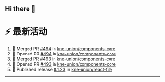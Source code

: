 ## Hi there 👋

<!--

**Here are some ideas to get you started:**

🙋‍♀️ A short introduction - what is your organization all about?
🌈 Contribution guidelines - how can the community get involved?
👩‍💻 Useful resources - where can the community find your docs? Is there anything else the community should know?
🍿 Fun facts - what does your team eat for breakfast?
🧙 Remember, you can do mighty things with the power of [Markdown](https://docs.github.com/github/writing-on-github/getting-started-with-writing-and-formatting-on-github/basic-writing-and-formatting-syntax)
-->


# ⚡ 最新活动

<!--START_SECTION:activity-->
1. 🎉 Merged PR [#494](https://github.com/kne-union/components-core/pull/494) in [kne-union/components-core](https://github.com/kne-union/components-core)
2. 💪 Opened PR [#494](https://github.com/kne-union/components-core/pull/494) in [kne-union/components-core](https://github.com/kne-union/components-core)
3. 🎉 Merged PR [#493](https://github.com/kne-union/components-core/pull/493) in [kne-union/components-core](https://github.com/kne-union/components-core)
4. 💪 Opened PR [#493](https://github.com/kne-union/components-core/pull/493) in [kne-union/components-core](https://github.com/kne-union/components-core)
5. 🚀 Published release [0.1.23](https://github.com/kne-union/react-file/releases/tag/0.1.23) in [kne-union/react-file](https://github.com/kne-union/react-file)
<!--END_SECTION:activity-->

---
